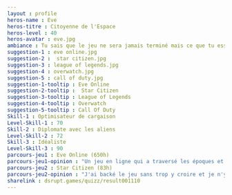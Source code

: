 ```yaml
---
layout : profile
heros-name : Eve
heros-titre : Citoyenne de l'Espace
heros-level : 40
heros-avatar : eve.jpg
ambiance : Tu sais que le jeu ne sera jamais terminé mais ce que tu essayes de leur faire comprendre c'est que tu as kickstarté un idée et que cela te suffit.
suggestion-1 : eve online.jpg
suggestion-2 :  star citizen.jpg
suggestion-3 : league of legends.jpg
suggestion-4 : overwatch.jpg
suggestion-5 : call of duty.jpg
suggestion-1-tooltip : Eve Online
suggestion-2-tooltip :  Star Citizen
suggestion-3-tooltip : League of Legends
suggestion-4-tooltip : Overwatch
suggestion-5-tooltip : Call Of Duty
Skill-1 : Optimisateur de cargaison
Level-Skill-1 : 70
Skill-2 : Diplomate avec les aliens
Level-Skill-2 : 72
Skill-3 : Idéaliste
Level-Skill-3 : 90
parcours-jeu1 : Eve Online (650h)
parcours-jeu1-opinion : "Un jeu en ligne qui a traversé les époques et qui a nourrit la fibre de science fiction de nombreux hardcore gamers, donnant lieu à des conflits mémorables. Je n'aurais jamais parié sur ce jeu qui n'était guere plus qu'un excel déguisé mais 10 ans après je joue toujours !"
parcours-jeu2 : Star Citizen (83h)
parcours-jeu2-opinion : "J'ai backé le jeu sans trop y croire et je n'y crois toujours pas :p mais j'aime bien suivre le projet et pour avoir essayé quelques modules j'y crois…Même s'il ne faut pas être pressé. Au final le premier jeu 'potentiel' qui se lit et se vit avec les autres backers et l'équipe de développement plutôt qu'il ne se joue."
sharelink : dsrupt.games/quizz/result001110
---
```

